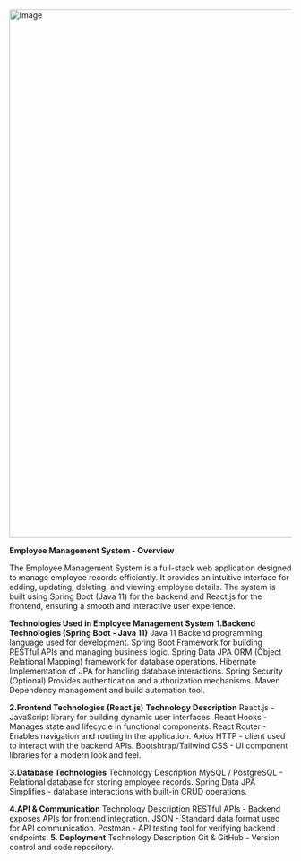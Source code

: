 
<img width="943" alt="Image" src="https://github.com/user-attachments/assets/2fdc5d09-0e4c-4375-965f-87c90a04db86" />


**Employee Management System - Overview**

The Employee Management System is a full-stack web application designed to manage employee records efficiently. It provides an intuitive interface for adding, updating, deleting, and viewing employee details. The system is built using Spring Boot (Java 11) for the backend and React.js for the frontend, ensuring a smooth and interactive user experience.

**Technologies Used in Employee Management System**
**1.Backend Technologies (Spring Boot - Java 11)**
Java 11	Backend programming language used for development.
Spring Boot	Framework for building RESTful APIs and managing business logic.
Spring Data JPA	ORM (Object Relational Mapping) framework for database operations.
Hibernate	Implementation of JPA for handling database interactions.
Spring Security (Optional)	Provides authentication and authorization mechanisms.
Maven	Dependency management and build automation tool.

**2.Frontend Technologies (React.js)**
**Technology	                Description**
React.js	             -      JavaScript library for building dynamic user interfaces.
React Hooks 	         -      Manages state and lifecycle in functional components.
React Router	         -      Enables navigation and routing in the application.
Axios	HTTP             -      client used to interact with the backend APIs.
Bootshtrap/Tailwind CSS	-      UI component libraries for a modern look and feel.

**3.Database Technologies**
Technology	              Description
MySQL / PostgreSQL	    -   Relational database for storing employee records.
Spring Data JPA	Simplifies - database interactions with built-in CRUD operations.

**4.API & Communication**
Technology	    Description
RESTful APIs	-  Backend exposes APIs for frontend integration.
JSON	        -  Standard data format used for API communication.
Postman	      -  API testing tool for verifying backend endpoints.
**5. Deployment**
Technology	    Description
Git & GitHub	- Version control and code repository.







